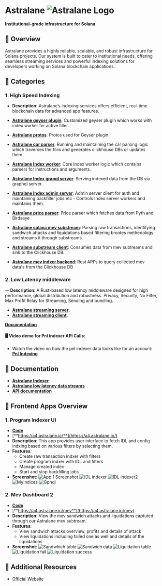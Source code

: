 # **Astralane** ![Astralane Logo](./logo.png)

**Institutional-grade infrastructure for Solana**


## 🚀 Overview

Astralane provides a highly reliable, scalable, and robust infrastructure for Solana projects. Our system is built to cater to institutional needs, offering seamless streaming services and powerful indexing solutions for developers working on Solana blockchain applications.


## 📂 Categories

### 1. **High Speed Indexing**
- **Description**: Astralane’s indexing services offers efficient, real-time blockchain data for advanced app features.
  
- [**Astralane geyser plugin**](https://github.com/Astralane/astralane-geyser-plugin): Customized geyser plugin which works with index worker for active filler.
- [**Astralane protos**](https://github.com/Astralane/astralane-protos): Protos used for Geyser plugin 
- [**Astralane car parser**](https://github.com/Astralane/astralane-car-parser): Running and maintaining the car parsing logic which traverses the files and generates clickhouse DBs or updates them.
- [**Astralane Index worker**](https://github.com/Astralane/astralane-index-worker): Core Index worker logic which contains parsers for instructions and arguments.
- [**Astralane Index grapql server**](https://github.com/Astralane/astralane-index-graphql-server): Serving indexed data from the DB via graphql server.
- [**Astralane Index admin server**](https://github.com/Astralane/astralane-admin-server-js): Admin server client for auth and maintaining backfiller jobs etc - Controls Index server workers and maintains them.
- [**Astralane price parser**](https://github.com/Astralane/astralane-price-parser): Price parser which fetches data from Pyth and Birdseye
- [**Astralane solana mev substream**](https://github.com/Astralane/solana-mev-substream): Parsing raw transactions, identifying sandwich attacks and liquidations based filtering brontes methedology and streams it through substreams.
- [**Astralane substream client**](https://github.com/Astralane/substream-client): Consumes data from mev subtreams and sink to the Clickhouse DB.
- [**Astralane mev indxer backend**](https://github.com/Astralane/mev-indexer-be): Rest API's to query collected mev data's from the Clickhouse DB


### 2. **Low Latency middleware**
-- **Description**: A Rust-based low latency middleware designed for high performance, global distribution and robustness. Privacy, Security, No Filter, Max Profit Relay for Streaming, Sending and bundling. 
- [**Astralane streaming server**](https://github.com/Astralane/astralane-streaming-server).
- [**Astralane streaming client**](https://github.com/Astralane/substream-client).

[**Documentation**](https://audacelabs.notion.site/Astralane-Low-Latency-Data-Streams-bcb94914ab45467abe9f5d31405f2379)


#### 🖥️ **Video demo for Pnl indexer API Calls**:
- Watch the video on how the pnl indexer data looks like for an account: [**Pnl Indexing**](https://drive.google.com/file/d/1xJ82ZDAxBcRbUWk-oGq0iulj6VHm3BS1/view)


## 📄 Documentation
- [**Astralane Indexer**](https://www.notion.so/audacelabs/Astralane-Indexer-Public-Docs-d506444ec9c24c3086e740743cda5df6)
- [**Astralane low latency data streams**](https://www.notion.so/audacelabs/Astralane-Low-Latency-Data-Streams-bcb94914ab45467abe9f5d31405f2379)
- [**API documentation**](http://198.244.253.172:3002/api-docs)


## 📱 Frontend Apps Overview

### 1. **Program Indexer UI**
 - [**Code**](https://github.com/Astralane/astralane-streaming-fe)
 - [**https://a4.astralane.io/**](https://a4.astralane.io/) 
- **Description**: This app provides user interface to fetch IDL and config indxing based on various filters by selecting them.
- **Features**:
  - Create raw transaction indxer with filters
  - Create program indxer with IDL and filters
  - Manage created index
  - Start and stop backfilling jobs
- **Screenshot**:
  ![App 1 Screenshot](./screenshots/program-indexer-1.png)
  ![IDL indexer](./screenshots/idl-indexer-1.png)
  ![IDL indexer2](./screenshots/idl-indexer-2.png)
  ![MyIndices](./screenshots/my-index.png)
  ![Gphql](./screenshots/gpqhl.png)


### 2. **Mev Dashboard 2**
 - [**Code**](https://github.com/Astralane/mev-indexer-ui)
 - [**https://a4.astralane.io/mev**](https://a4.astralane.io/mev) 
- **Description**: View the mev sandwich attacks and liquidations captured through our Astralane mev subtream.
- **Features**:
  - View sandwich attacks overview, profits and details of attack
  - View liquidations including failed one as well and details of the liquidations
- **Screenshot**:
  ![Sandwhich table](./screenshots/sandwiches_table.png)
  ![Sandwich data](./screenshots/sandwich_data.png)
  ![Liquidation table](./screenshots/liquidation_table.png)
  ![Liquidation fail](./screenshots/liquidation_fail.png)
  ![Liquidation success](./screenshots/liquidation_success.png)


## 🔗 Additional Resources
- [Official Website](https://www.astralane.io/)

